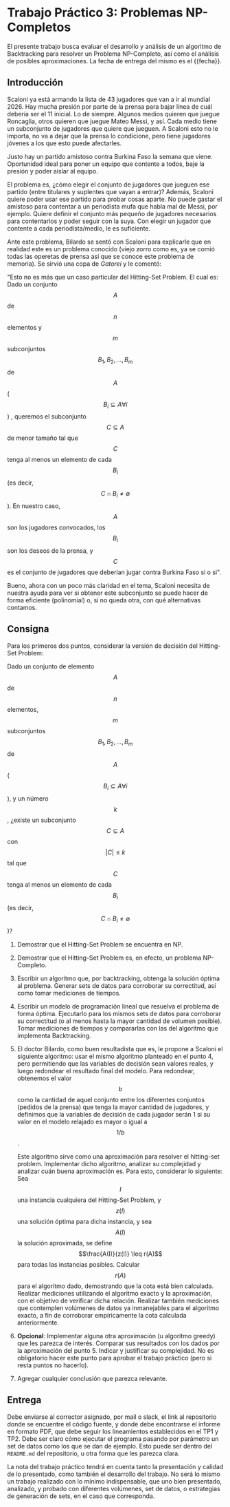 # Trabajo Práctico 3: Problemas NP-Completos

El presente trabajo busca evaluar el desarrollo y análisis de un algoritmo 
de Backtracking para resolver un Problema NP-Completo, así como el análisis 
de posibles aproximaciones. 
La fecha de entrega del mismo es el {{fecha}}.

## Introducción

Scaloni ya está armando la lista de 43 jugadores que van a ir al mundial 2026. 
Hay mucha presión por parte de la prensa para bajar línea de cuál debería ser 
el 11 inicial. Lo de siempre. 
Algunos medios quieren que juegue Roncaglia, otros quieren que juegue 
Mateo Messi, y así. Cada medio tiene un subconjunto de
jugadores que quiere que jueguen. A Scaloni esto no le importa, no va a dejar
que la prensa lo condicione, pero tiene jugadores jóvenes a los que esto
puede afectarles. 

Justo hay un partido amistoso contra Burkina Faso la semana que viene. Oportunidad
ideal para poner un equipo que contente a todos, baje la presión y poder 
aislar al equipo. 

El problema es, ¿cómo elegir el conjunto de jugadores que jueguen ese partido 
(entre titulares y suplentes que vayan a entrar)? Además, Scaloni quiere poder
usar ese partido para probar cosas aparte. No puede gastar el amistoso
para contentar a un periodista mufa que habla mal de Messi, por ejemplo. 
Quiere definir el conjunto más pequeño de jugadores necesarios para contentarlos 
y poder seguir con la suya. Con elegir
un jugador que contente a cada periodista/medio, le es suficiente. 

Ante este problema, Bilardo se sentó con Scaloni para explicarle que en realidad 
este es un problema conocido (viejo zorro como es, ya se comió todas las operetas 
de prensa así que se conoce este problema de memoria). Se sirvió una copa de _Gatorei_ 
y le comentó:

"Esto no es más que un caso particular del Hitting-Set Problem. El cual es: Dado un conjunto 
$$A$$ de $$n$$ elementos y $$m$$ subconjuntos $$B_1, B_2, ..., B_m$$ de $$A$$
($$B_i \subseteq A \forall i$$) , queremos el subconjunto $$C \subseteq A$$ de menor tamaño tal 
que $$C$$ tenga al menos un elemento de cada
$$B_i$$ (es decir, $$C \cap B_i \neq \emptyset$$). En nuestro caso, $$A$$ son los jugadores 
convocados, los $$B_i$$ son los deseos de la
prensa, y $$C$$ es el conjunto de jugadores que deberían jugar contra Burkina Faso 
si o si". 

Bueno, ahora con un poco más claridad en el tema, Scaloni necesita de nuestra 
ayuda para ver si obtener este subconjunto se puede hacer de forma eficiente 
(polinomial) o, si no queda otra, con qué alternativas contamos. 


## Consigna

Para los primeros dos puntos, considerar la versión de decisión del Hitting-Set Problem:

Dado un conjunto de elemento $$A$$ de $$n$$ elementos, $$m$$ subconjuntos $$B_1, B_2, ..., B_m$$ de $$A$$
($$B_i \subseteq A \forall i$$), y un número $$k$$, ¿existe un subconjunto $$C \subseteq A$$ con $$|C| \leq k$$ tal que $$C$$ tenga al menos un elemento de cada $$B_i$$ (es decir, 
$$C \cap B_i \neq \emptyset$$)?


1. 	Demostrar que el Hitting-Set Problem se encuentra en NP.

2. 	Demostrar que el Hitting-Set Problem es, en efecto, un problema NP-Completo. 

3. 	Escribir un algoritmo que, por backtracking, obtenga la solución óptima al problema. 
	Generar sets de datos para corroborar su correctitud, así como tomar mediciones de tiempos. 

4. 	Escribir un modelo de programación lineal que resuelva el problema de forma óptima. Ejecutarlo
	para los mismos sets de datos para corroborar su correctitud (o al menos hasta la mayor cantidad
	de volumen posible). Tomar mediciones de tiempos
	y compararlas con las del algoritmo que implementa Backtracking. 

6. 	El doctor Bilardo, como buen resultadista que es, le propone a Scaloni el siguiente algoritmo:
 	usar el mismo algoritmo planteado en el punto 4, pero permitiendo que las variables de decisión
	sean valores reales, y luego redondear el resultado final del modelo. Para redondear, obtenemos el
	valor $$b$$ como la cantidad de aquel conjunto entre los diferentes conjuntos (pedidos de la prensa)
	que tenga la mayor cantidad de jugadores, y  definimos que la variables de decisión de cada jugador
	serán 1 si su valor en el modelo relajado es mayor o igual a $$1/b$$.
   
	Este algoritmo sirve como una aproximación para resolver el hitting-set problem. 
	Implementar dicho algoritmo, analizar su complejidad
	y analizar cuán buena aproximación es. Para esto, considerar lo siguiente: 
	Sea $$I$$ una instancia cualquiera del Hitting-Set Problem, y $$z(I)$$ una
	solución óptima para dicha instancia, y sea $$A(I)$$ la solución aproximada, 
	se define $$\frac{A(I)}{z(I)} \leq r(A)$$ para todas las instancias posibles. 
	Calcular $$r(A)$$ para el algoritmo dado, demostrando que la cota está bien
	calculada. Realizar mediciones utilizando el algoritmo exacto y la aproximación,
	con el objetivo de verificar dicha relación. Realizar también mediciones
	que contemplen volúmenes de datos ya inmanejables para el algoritmo exacto,
	a fin de corroborar empíricamente la cota calculada anteriormente. 

8.	**Opcional**: Implementar alguna otra aproximación (u algoritmo greedy) que 
	les parezca de interés. Comparar sus resultados con los dados por la aproximación 
	del punto 5. Indicar y justificar su complejidad. No es obligatorio
	hacer este punto para aprobar el trabajo práctico (pero si resta puntos no hacerlo).

9. 	Agregar cualquier conclusión que parezca relevante.

## Entrega

Debe enviarse al corrector asignado, por mail o slack, el link
al repositorio donde se encuentre el código fuente, y donde debe encontrarse
el informe en formato PDF, que debe seguir los lineamientos establecidos en el TP1 y TP2.
Debe ser claro cómo ejecutar el programa pasando por parámetro un set de datos como
los que se dan de ejemplo. Esto puede ser dentro del `README.md` del repositorio,
u otra forma que les parezca clara. 

La nota del trabajo práctico tendrá en cuenta tanto la presentación y calidad de lo presentado, 
como también el desarrollo del trabajo. No será lo mismo un trabajo realizado con lo mínimo
indispensable, que uno bien presentado, analizado, y probado con diferentes volúmenes, set de 
datos, o estrategias de generación de sets, en el caso que corresponda.